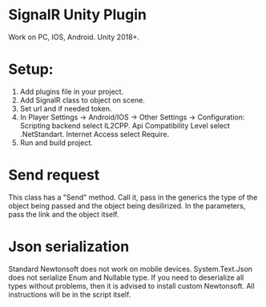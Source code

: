 # SignalR Unity Plugin
Work on PC, IOS, Android.
Unity 2018+.
# Setup:
1. Add plugins file in your project.
2. Add SignalR class to object on scene.
3. Set url and if needed token.
4. In Player Settings -> Android/IOS -> Other Settings -> Configuration: 
    Scripting backend select IL2CPP.
    Api Compatibility Level select .NetStandart.
    Internet Access select Require.
5. Run and build project.

# Send request
This class has a "Send" method. Call it, pass in the generics the type of the object being passed and the object being desilirized. In the parameters, pass the link and the object itself.

# Json serialization
Standard Newtonsoft does not work on mobile devices.
System.Text.Json does not serialize Enum and Nullable type.
If you need to deserialize all types without problems, then it is advised to install custom Newtonsoft. All instructions will be in the script itself.

